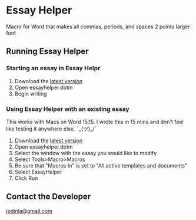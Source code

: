 # Essay Helper
Macro for Word that makes all commas, periods, and spaces 2 points larger font

## Running Essay Helper
### Starting an essay in Essay Helpr
1. Download the [latest version](https://github.com/jononon/essayhelper/releases/latest)
2. Open essayhelper.dotm
2. Begin writing

### Using Essay Helper with an existing essay
This works with Macs on Word 15.15. I wrote this in 15 mins and don't feel like testing it anywhere else. ¯\_(ツ)_/¯
1. Download the [latest version](https://github.com/jononon/essayhelper/releases/latest)
2. Open essayhelper.dotm
3. Select the window with the essay you would like to modify
4. Select Tools>Macro>Macros
5. Be sure that "Macros In" is set to "All active templates and documents"
5. Select EssayHelper
6. Click Run

## Contact the Developer
[jpdinla@gmail.com](mailto:jpdinla@gmail.com)
